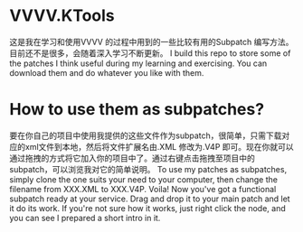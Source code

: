 # VVVV.KTools
这是我在学习和使用VVVV 的过程中用到的一些比较有用的Subpatch 编写方法。目前还不是很多，会随着深入学习不断更新。
I build this repo to store some of the patches I think useful during my learning and exercising. You can download them and do whatever you like with them.
# How to use them as subpatches?
要在你自己的项目中使用我提供的这些文件作为subpatch，很简单，只需下载对应的xml文件到本地，然后将文件扩展名由.XML 修改为.V4P 即可。现在你就可以通过拖拽的方式将它加入你的项目中了。通过右键点击拖拽至项目中的subpatch，可以浏览我对它的简单说明。
To use my patches as subpatches, simply clone the one suits your need to your computer, then change the filename from XXX.XML to XXX.V4P. Voila! Now you've got a functional subpatch ready at your service. Drag and drop it to your main patch and let it do its work. If you're not sure how it works, just right click the node, and you can see I prepared a short intro in it.
